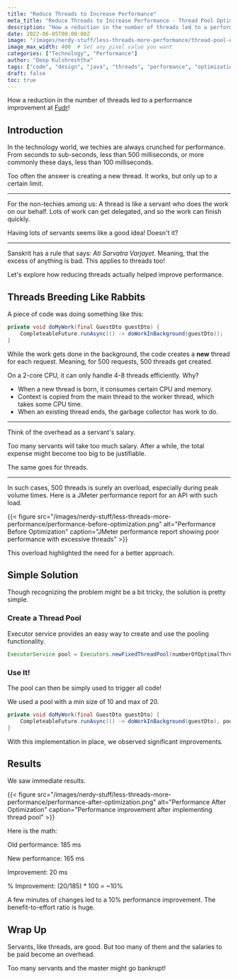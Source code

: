 ```yaml
---
title: "Reduce Threads to Increase Performance"
meta_title: "Reduce Threads to Increase Performance - Thread Pool Optimization"
description: "How a reduction in the number of threads led to a performance improvement at Fudr. Learn about thread pool optimization and resource management."
date: 2022-06-05T00:00:00Z
image: "/images/nerdy-stuff/less-threads-more-performance/thread-pool-optimization.png"
image_max_width: 400  # Set any pixel value you want
categories: ["Technology", "Performance"]
author: "Deep Kulshreshtha"
tags: ["code", "design", "java", "threads", "performance", "optimization"]
draft: false
toc: true
---
```


How a reduction in the number of threads led to a performance improvement at [Fudr](https://fudr.in/scan)!

## Introduction

In the technology world, we techies are always crunched for performance. From seconds to sub-seconds, less than 500 milliseconds, or more commonly these days, less than 100 milliseconds.

Too often the answer is creating a new thread. It works, but only up to a certain limit.

---

For the non-techies among us: A thread is like a servant who does the work on our behalf. Lots of work can get delegated, and so the work can finish quickly.

Having lots of servants seems like a good idea! Doesn't it?

---

Sanskrit has a rule that says: *Ati Sarvatra Varjayet*. Meaning, that the excess of anything is bad. This applies to threads too!

Let's explore how reducing threads actually helped improve performance.

## Threads Breeding Like Rabbits

A piece of code was doing something like this:

```java
private void doMyWork(final GuestDto guestDto) {
    CompleteableFuture.runAsync(() -> doWorkInBackground(guestDto));
}
```

While the work gets done in the background, the code creates a **new** thread for each request. Meaning, for 500 requests, 500 threads get created.

On a 2-core CPU, it can only handle 4-8 threads efficiently. Why?

- When a new thread is born, it consumes certain CPU and memory.
- Context is copied from the main thread to the worker thread, which takes some CPU time.
- When an existing thread ends, the garbage collector has work to do.

---

Think of the overhead as a servant's salary.

Too many servants will take too much salary. After a while, the total expense might become too big to be justifiable.

The same goes for threads.

---

In such cases, 500 threads is surely an overload, especially during peak volume times. Here is a JMeter performance report for an API with such load.

{{< figure src="/images/nerdy-stuff/less-threads-more-performance/performance-before-optimization.png" alt="Performance Before Optimization" caption="JMeter performance report showing poor performance with excessive threads" >}}

This overload highlighted the need for a better approach.

## Simple Solution

Though recognizing the problem might be a bit tricky, the solution is pretty simple.

### Create a Thread Pool

Executor service provides an easy way to create and use the pooling functionality.

```java
ExecutorService pool = Executors.newFixedThreadPool(numberOfOptimalThreads);
```

### Use It!

The pool can then be simply used to trigger all code!

We used a pool with a min size of 10 and max of 20.

```java
private void doMyWork(final GuestDto guestDto) {
    CompleteableFuture.runAsync(() -> doWorkInBackground(guestDto), pool);
}
```

With this implementation in place, we observed significant improvements.

## Results

We saw immediate results.

{{< figure src="/images/nerdy-stuff/less-threads-more-performance/performance-after-optimization.png" alt="Performance After Optimization" caption="Performance improvement after implementing thread pool" >}}

Here is the math:

Old performance: 185 ms

New performance: 165 ms

Improvement: 20 ms

% Improvement: (20/185) * 100 = ~10%

A few minutes of changes led to a 10% performance improvement. The benefit-to-effort ratio is huge.

## Wrap Up

Servants, like threads, are good. But too many of them and the salaries to be paid become an overhead.

Too many servants and the master might go bankrupt!

